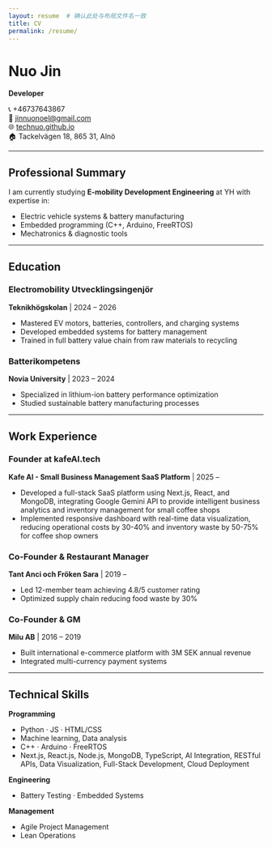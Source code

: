 ```yaml
---
layout: resume  # 确认此处与布局文件名一致
title: CV
permalink: /resume/
---
```


# Nuo Jin  
**Developer** 

📞 +46737643867  
📧 [jinnuonoel@gmail.com](mailto:jinnuonoel@gmail.com)  
🌐 [technuo.github.io](https://technuo.github.io)  
🏠 Tackelvägen 18, 865 31, Alnö  

---

## Professional Summary  
I am currently studying **E-mobility Development Engineering** at YH with expertise in:  
- Electric vehicle systems & battery manufacturing  
- Embedded programming (C++, Arduino, FreeRTOS)  
- Mechatronics & diagnostic tools  

---

## Education  

### Electromobility Utvecklingsingenjör  
**Teknikhögskolan** | 2024 – 2026  
- Mastered EV motors, batteries, controllers, and charging systems  
- Developed embedded systems for battery management  
- Trained in full battery value chain from raw materials to recycling  

### Batterikompetens  
**Novia University** | 2023 – 2024  
- Specialized in lithium-ion battery performance optimization  
- Studied sustainable battery manufacturing processes  

---

## Work Experience  

### Founder at kafeAI.tech  
**Kafe AI - Small Business Management SaaS Platform** | 2025 –   
- Developed a full-stack SaaS platform using Next.js, React, and MongoDB, integrating Google Gemini API to provide intelligent business analytics and inventory management for small coffee shops
- Implemented responsive dashboard with real-time data visualization, reducing operational costs by 30-40% and inventory waste by 50-75% for coffee shop owners  

### Co-Founder & Restaurant Manager  
**Tant Anci och Fröken Sara** | 2019 –   
- Led 12-member team achieving 4.8/5 customer rating  
- Optimized supply chain reducing food waste by 30%  

### Co-Founder & GM  
**Milu AB** | 2016 – 2019  
- Built international e-commerce platform with 3M SEK annual revenue  
- Integrated multi-currency payment systems  

---

## Technical Skills  


**Programming**
- Python · JS · HTML/CSS 
- Machine learning, Data analysis
- C++ · Arduino · FreeRTOS  
- Next.js, React.js, Node.js, MongoDB, TypeScript, AI Integration, 
RESTful APIs, Data Visualization, Full-Stack Development, 
Cloud Deployment

**Engineering**
- Battery Testing · Embedded Systems  

**Management**
- Agile Project Management  
- Lean Operations  

